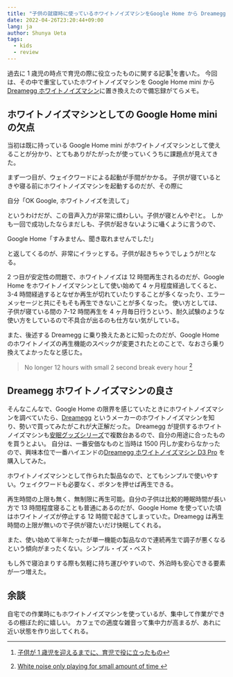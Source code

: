 ```yaml
---
title: "子供の就寝時に使っているホワイトノイズマシンをGoogle Home から Dreamegg に変更"
date: 2022-04-26T23:20:44+09:00
lang: ja
author: Shunya Ueta
tags:
  - kids
  - review
---
```


過去に 1 歳児の時点で育児の際に役立ったものに関する記事[^childcare]を書いた。
今回は、その中で重宝していたホワイトノイズマシンを Google Home mini から[Dreamegg ホワイトノイズマシン](https://amzn.to/3LiRAiR)に置き換えたので備忘録がてらメモ。

## ホワイトノイズマシンとしての Google Home mini の欠点

当初は既に持っている Google Home mini がホワイトノイズマシンとして使えることが分かり、とてもありがたがったが使っていくうちに課題点が見えてきた。

まず一つ目が、ウェイクワードによる起動が手間がかかる。
子供が寝ているときや寝る前にホワイトノイズマシンを起動するのだが、その際に

自分「OK Google, ホワイトノイズを流して」

というわけだが、この音声入力が非常に煩わしい。子供が寝とんやぞ!と。
しかも一回で成功したならまだしも、子供が起きないように囁くように言うので、

Google Home「すみません、聞き取れませんでした!」

と返してくるのが、非常にイラッとする。子供が起きちゃうでしょうが!!となる。

2 つ目が安定性の問題で、ホワイトノイズは 12 時間再生されるのだが、Google Home をホワイトノイズマシンとして使い始めて 4 ヶ月程度経過してくると、3-4 時間経過するとなぜか再生が切れていたりすることが多くなったり、エラーメッセージと共にそもそも再生できないことが多くなった。
使い方としては、子供が寝ている間の 7-12 時間再生を 4 ヶ月毎日行うという、耐久試験のような使い方をしているので不具合が出るのも仕方ない気がしている。

また、後述する Dreamegg に乗り換えたあとに知ったのだが、Google Home のホワイトノイズの再生機能のスペックが変更されたとのことで、なおさら乗り換えてよかったなと感じた。

> No longer 12 hours with small 2 second break every hour [^googlehome]

## Dreamegg ホワイトノイズマシンの良さ

そんなこんなで、Google Home の限界を感じていたときにホワイトノイズマシンを調べていたら、[Dreamegg](https://amzn.to/3EN5wz3) というメーカーのホワイトノイズマシンを知り、勢いで買ってみたがこれが大正解だった。
Dreamegg が提供するホワイトノイズマシンも[安眠グッズシリーズ](https://amzn.to/3LeIeEC)で複数台あるので、自分の用途に合ったものを買うとよい。
自分は、一番安価なものと当時は 1500 円しか変わらなかったので、興味本位で一番ハイエンドの[Dreamegg ホワイトノイズマシン D3 Pro](https://amzn.to/3vdRnrw) を購入してみた。

ホワイトノイズマシンとして作られた製品なので、とてもシンプルで使いやすい。ウェイクワードも必要なく、ボタンを押せば再生できる。

再生時間の上限も無く、無制限に再生可能。自分の子供は比較的睡眠時間が長い方で 13 時間程度寝ることも普通にあるのだが、Google Home を使っていた頃はホワイトノイズが停止する 12 時間で起きてしまっていた。Dreamegg は再生時間の上限が無いので子供が寝たいだけ快眠してくれる。

また、使い始めて半年たったが単一機能の製品なので連続再生で調子が悪くなるという傾向がまったくない。シンプル・イズ・ベスト

もし外で寝泊まりする際も気軽に持ち運びやすいので、外泊時も安心できる要素が一つ増えた。

## 余談

自宅での作業時にもホワイトノイズマシンを使っているが、集中して作業ができるの棚ぼた的に嬉しい。
カフェでの適度な雑音って集中力が高まるが、あれに近い状態を作り出してくれる。

[^childcare]: [子供が 1 歳児を迎えるまでに、育児で役に立ったもの](/posts/2021-07-23/)
[^googlehome]:
    [White noise only playing for small amount of time
    ](https://www.googlenestcommunity.com/t5/Speakers-and-Displays/White-noise-only-playing-for-small-amount-of-time/td-p/83880)
